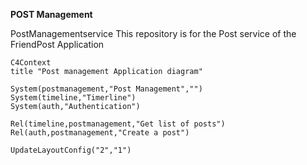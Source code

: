 **POST Management**

PostManagementservice
This repository is for the Post service of the FriendPost Application

```mermaid
C4Context
title "Post management Application diagram"

System(postmanagement,"Post Management","")
System(timeline,"Timerline")
System(auth,"Authentication")

Rel(timeline,postmanagement,"Get list of posts")
Rel(auth,postmanagement,"Create a post")

UpdateLayoutConfig("2","1")
```
